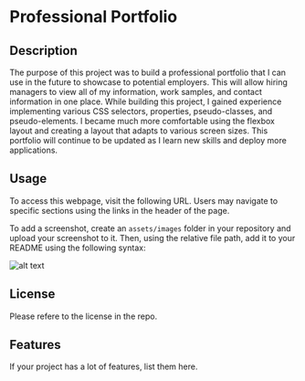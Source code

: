 # Professional Portfolio

## Description

The purpose of this project was to build a professional portfolio that I can use in the future to showcase to potential employers. This will allow hiring managers to view all of my information, work samples, and contact information in one place. While building this project, I gained experience implementing various CSS selectors, properties, pseudo-classes, and pseudo-elements. I became much more comfortable using the flexbox layout and creating a layout that adapts to various screen sizes. This portfolio will continue to be updated as I learn new skills and deploy more applications.

## Usage

To access this webpage, visit the following URL. Users may navigate to specific sections using the links in the header of the page.

To add a screenshot, create an `assets/images` folder in your repository and upload your screenshot to it. Then, using the relative file path, add it to your README using the following syntax:

![alt text](assets/images/screenshot.png)

## License

Please refere to the license in the repo.

## Features

If your project has a lot of features, list them here.